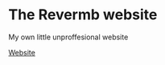 ﻿# The Revermb website

<p>My own little unproffesional website</p>
<a href="https://Revermb.github.io">Website</a>
